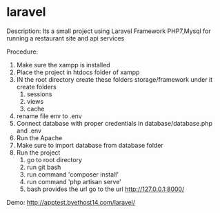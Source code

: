 # laravel


Description: Its a small project using Laravel Framework PHP7,Mysql for running a restaurant site and api services

Procedure:
1. Make sure the xampp is installed
2. Place the project in htdocs folder of xampp
3. IN the root directory create these folders storage/framework under it create folders
     1. sessions
     2. views
     3. cache
4. rename file env to .env
5. Connect database with proper credentials in database/database.php and .env
3. Run the Apache
4. Make sure to import database from database folder
6. Run the project
     1. go to root directory
     2. run git bash
     3. run command 'composer install'
     4. run command 'php artisan serve'
     5. bash provides the url go to the url http://127.0.0.1:8000/
    

Demo: http://apptest.byethost14.com/laravel/
